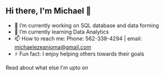 ## Hi there, I'm Michael 👋

- 🔭 I’m currently working on SQL database and data forming
- 🌱 I’m currently learning Data Analytics
- 📫 How to reach me: Phone: 562-338-4294 | email: michaelezeanioma@gmail.com
- ⚡ Fun fact: I enjoy helping others towards their goals

Read about what else I'm upto on <my site>
